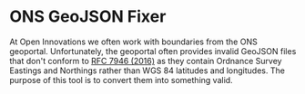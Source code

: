 # ONS GeoJSON Fixer

At Open Innovations we often work with boundaries from the ONS geoportal. Unfortunately, the geoportal often provides invalid GeoJSON files that don't conform to [RFC 7946 (2016)](https://geojson.org/) as they contain Ordnance Survey Eastings and Northings rather than WGS 84 latitudes and longitudes. The purpose of this tool is to convert them into something valid.